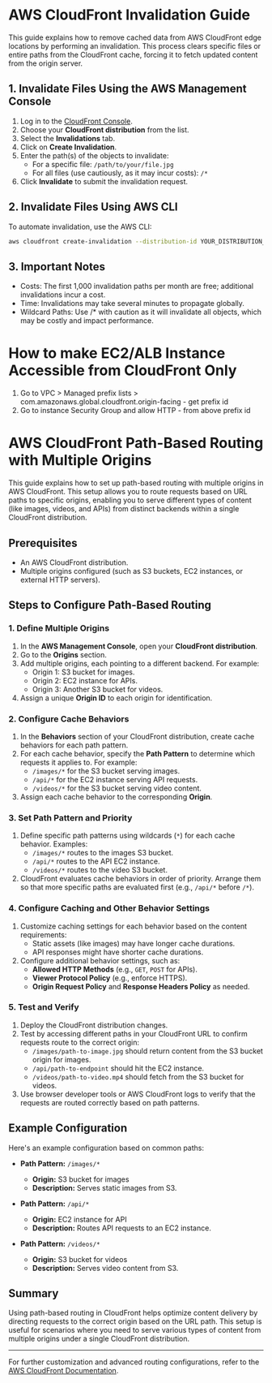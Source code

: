 
# AWS CloudFront Invalidation Guide

This guide explains how to remove cached data from AWS CloudFront edge locations by performing an invalidation. This process clears specific files or entire paths from the CloudFront cache, forcing it to fetch updated content from the origin server.

## 1. Invalidate Files Using the AWS Management Console

1. Log in to the [CloudFront Console](https://console.aws.amazon.com/cloudfront/).
2. Choose your **CloudFront distribution** from the list.
3. Select the **Invalidations** tab.
4. Click on **Create Invalidation**.
5. Enter the path(s) of the objects to invalidate:
   - For a specific file: `/path/to/your/file.jpg`
   - For all files (use cautiously, as it may incur costs): `/*`
6. Click **Invalidate** to submit the invalidation request.

## 2. Invalidate Files Using AWS CLI

To automate invalidation, use the AWS CLI:

```bash
aws cloudfront create-invalidation --distribution-id YOUR_DISTRIBUTION_ID --paths "/*"
```
## 3. Important Notes

   *  Costs: The first 1,000 invalidation paths per month are free; additional invalidations incur a cost.
   *  Time: Invalidations may take several minutes to propagate globally.
   *  Wildcard Paths: Use /* with caution as it will invalidate all objects, which may be costly and impact performance.



   # How to make EC2/ALB Instance Accessible from CloudFront Only

   1. Go to VPC > Managed prefix lists >  com.amazonaws.global.cloudfront.origin-facing - get prefix id 
   2. Go to instance Security Group and allow HTTP -  from above prefix id



   # AWS CloudFront Path-Based Routing with Multiple Origins

This guide explains how to set up path-based routing with multiple origins in AWS CloudFront. This setup allows you to route requests based on URL paths to specific origins, enabling you to serve different types of content (like images, videos, and APIs) from distinct backends within a single CloudFront distribution.

## Prerequisites
- An AWS CloudFront distribution.
- Multiple origins configured (such as S3 buckets, EC2 instances, or external HTTP servers).

## Steps to Configure Path-Based Routing

### 1. Define Multiple Origins
1. In the **AWS Management Console**, open your **CloudFront distribution**.
2. Go to the **Origins** section.
3. Add multiple origins, each pointing to a different backend. For example:
   - Origin 1: S3 bucket for images.
   - Origin 2: EC2 instance for APIs.
   - Origin 3: Another S3 bucket for videos.
4. Assign a unique **Origin ID** to each origin for identification.

### 2. Configure Cache Behaviors
1. In the **Behaviors** section of your CloudFront distribution, create cache behaviors for each path pattern.
2. For each cache behavior, specify the **Path Pattern** to determine which requests it applies to. For example:
   - `/images/*` for the S3 bucket serving images.
   - `/api/*` for the EC2 instance serving API requests.
   - `/videos/*` for the S3 bucket serving video content.
3. Assign each cache behavior to the corresponding **Origin**.

### 3. Set Path Pattern and Priority
1. Define specific path patterns using wildcards (`*`) for each cache behavior. Examples:
   - `/images/*` routes to the images S3 bucket.
   - `/api/*` routes to the API EC2 instance.
   - `/videos/*` routes to the video S3 bucket.
2. CloudFront evaluates cache behaviors in order of priority. Arrange them so that more specific paths are evaluated first (e.g., `/api/*` before `/*`).

### 4. Configure Caching and Other Behavior Settings
1. Customize caching settings for each behavior based on the content requirements:
   - Static assets (like images) may have longer cache durations.
   - API responses might have shorter cache durations.
2. Configure additional behavior settings, such as:
   - **Allowed HTTP Methods** (e.g., `GET`, `POST` for APIs).
   - **Viewer Protocol Policy** (e.g., enforce HTTPS).
   - **Origin Request Policy** and **Response Headers Policy** as needed.

### 5. Test and Verify
1. Deploy the CloudFront distribution changes.
2. Test by accessing different paths in your CloudFront URL to confirm requests route to the correct origin:
   - `/images/path-to-image.jpg` should return content from the S3 bucket origin for images.
   - `/api/path-to-endpoint` should hit the EC2 instance.
   - `/videos/path-to-video.mp4` should fetch from the S3 bucket for videos.
3. Use browser developer tools or AWS CloudFront logs to verify that the requests are routed correctly based on path patterns.

## Example Configuration

Here's an example configuration based on common paths:

- **Path Pattern:** `/images/*`
  - **Origin:** S3 bucket for images
  - **Description:** Serves static images from S3.
  
- **Path Pattern:** `/api/*`
  - **Origin:** EC2 instance for API
  - **Description:** Routes API requests to an EC2 instance.

- **Path Pattern:** `/videos/*`
  - **Origin:** S3 bucket for videos
  - **Description:** Serves video content from S3.

## Summary

Using path-based routing in CloudFront helps optimize content delivery by directing requests to the correct origin based on the URL path. This setup is useful for scenarios where you need to serve various types of content from multiple origins under a single CloudFront distribution.

---

For further customization and advanced routing configurations, refer to the [AWS CloudFront Documentation](https://docs.aws.amazon.com/AmazonCloudFront/latest/DeveloperGuide/distribution-web.html).
